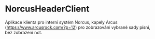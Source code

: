 # NorcusHeaderClient
Aplikace klienta pro interní systém Norcus, kapely Arcus (https://www.arcusrock.com/?p=12) pro zobrazování vybrané sady písní, bez zobrazení not.
